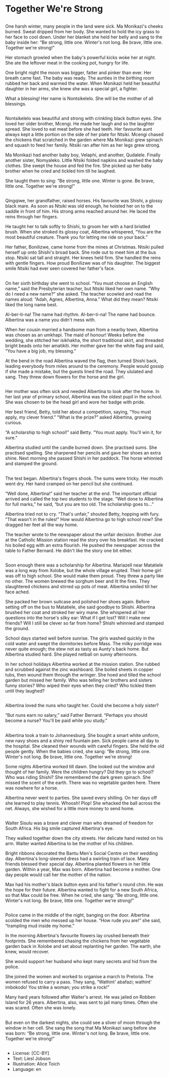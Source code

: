 # Together We're Strong

##
One harsh winter, many people in the land were sick. Ma
Monikazi's cheeks burned. Sweat dripped from her body. She
wanted to hold the icy grass to her face to cool down. Under her
blanket she held her belly and sang to the baby inside her: “Be
strong, little one. Winter's not long. Be brave, little one. Together
we're strong!”

Her stomach growled when the baby's powerful kicks woke her at
night. She ate the leftover meat in the cooking pot, hungry for life.

One bright night the moon was
bigger, fatter and pinker than ever.
Her breath came fast. The baby was
ready. The aunties in the birthing
room rubbed her back and warmed
the water. When Monikazi held her
beautiful daughter in her arms, she
knew she was a special girl, a
fighter.

What a blessing! Her name is
Nontsikelelo. She will be the mother
of all blessings.

##
Nontsikelelo was beautiful and
strong with crinkling black button
eyes. She loved her older brother,
Mcengi. He made her laugh and so
the laughter spread. She loved to
eat meat before she had teeth. Her
favourite aunt always kept a little
portion on the side of her plate for
Ntsiki. Mcengi chased the chickens
that scratched in the garden where
Ma Monikazi grew spinach and
squash to feed her family. Ntsiki ran
after him as her legs grew strong.

Ma Monikazi had another baby boy, Velaphi, and another,
Qudalele. Finally another sister, Nomyaleko. Little Ntsiki folded
napkins and washed the baby clothes. She swept the house and
fed the fire. She picked up her baby brother when he cried and
tickled him till he laughed.

She taught them to sing: “Be strong, little one. Winter is gone. Be
brave, little one. Together we're strong!”

##
Qingqiwe, her grandfather, raised
horses. His favourite was Shishi, a
glossy black mare. As soon as Ntsiki
was old enough, he hoisted her on
to the saddle in front of him. His
strong arms reached around her. He
laced the reins through her fingers.

He taught her to talk softly to
Shishi, to groom her with a hard
bristled brush. When she stroked its
glossy coat, Albertina whispered,
“You are the most beautiful
creature. Thank you for letting me
ride on your back.”

Her father, Bonilizwe, came home from the mines at Christmas.
Ntsiki pulled herself up onto Shishi's broad back. She rode out to
meet him at the bus stop. Ntsiki sat tall and straight. Her
knees held firm. She handled the reins with gentle fingers.
How proud Bonilizwe was of his daughter. The biggest smile Ntsiki
had ever seen covered her father's face.

##
On her sixth birthday she went to
school. “You must choose an English
name,” said the Presbyterian
teacher, but Ntsiki liked her own
name. “Why do I need a new
name?” she asked. The teacher
scowled and read the names aloud:
“Adah, Agnes, Albertina, Anna.”
What did they mean? Ntsiki liked
the long name best.

Al-ber-ti-na! The name had rhythm.
Al-ber-ti-na! The name had bounce.
Albertina was a name you didn't
mess with.

When her cousin married a handsome man from a nearby town,
Albertina was chosen as an umkhapi. The maid of honour! Weeks
before the wedding, she stitched her isikhakha, the short
traditional skirt, and threaded bright beads onto her amatikiti. Her
mother gave her the white flag and said, “You have a big job, my
blessing.”

At the bend in the road Albertina waved the flag, then turned
Shishi back, leading everybody from miles around to the
ceremony. People would gossip if she made a mistake, but the
guests lined the road. They ululated and sang. They threw down
flowers for the horse and the girl.

##
Her mother was often sick and
needed Albertina to look after the
home. In her last year of primary
school, Albertina was the oldest
pupil in the school. She was chosen
to be the head girl and wore her
badge with pride.

Her best friend, Betty, told her
about a competition, saying, “You
must apply, my clever friend.”
“What is the prize?” asked
Albertina, growing curious.

“A scholarship to high school!” said Betty. “You must apply. You'll
win it, for sure.”

Albertina studied until the candle burned down. She practised
sums. She practised spelling. She sharpened her pencils and gave
her shoes an extra shine. Next morning she passed Shishi in her
paddock. The horse whinnied and stamped the ground.

##
The test began. Albertina's fingers
shook. The sums were tricky. Her
mouth went dry. Her hand cramped
on her pencil but she continued.

“Well done, Albertina!” said her
teacher at the end. The important
official arrived and called the top
two students to the stage. “Well
done to Albertina for full marks,” he
said, “but you are too old. The
scholarship goes to…”

Albertina tried not to cry. “That's unfair,” shouted Betty, hopping
with fury. “That wasn't in the rules!” How would Albertina go to
high school now? She dragged her feet all the way home.

The teacher wrote to the newspaper about the unfair decision.
Brother Joe at the Catholic Mission station read the story over his
breakfast. He cracked his boiled egg with an extra flourish. He
pushed the newspaper across the table to Father Bernard. He
didn't like the story one bit either.

##
Soon enough there was a
scholarship for Albertina. Mariazell
near Matatiele was a long way from
Xolobe, but the whole village
erupted. Their home girl was off to
high school. She would make them
proud. They threw a party like no
other. The women brewed the
sorghum beer and lit the fires. They
slaughtered chickens and stirred up
pots of meat. Albertina smiled till
her face ached.

She packed her brown suitcase and polished her shoes again.
Before setting off on the bus to
Matatiele, she said goodbye to Shishi. Albertina brushed her coat
and stroked her wiry mane. She whispered all her questions into
the horse's silky ear: What if I get lost? Will I make new friends?
Will I still be clever so far from home? Shishi whinnied and
stamped the ground.

School days started well before sunrise. The girls washed quickly
in the cold water and swept the dormitories before Mass. The milky
porridge was never quite enough; the stew not as tasty as Aunty's
back home. But Albertina studied hard. She played netball on
sunny afternoons.

In her school holidays Albertina worked at the mission station. She
rubbed and scrubbed against the zinc washboard. She boiled
sheets in copper tubs, then wound them through the wringer. She
hoed and tilled the school garden but missed her family. Who was
telling her brothers and sisters funny stories? Who wiped their
eyes when they cried? Who tickled them until they laughed?

##
Albertina loved the nuns who taught
her. Could she become a holy
sister?

“But nuns earn no salary,” said
Father Bernard. “Perhaps you
should become a nurse? You'll be
paid while you study.”

##
Albertina took a train to
Johannesburg. She bought a smart
white uniform, new navy shoes and
a shiny red fountain pen. Sick
people came all day to the hospital.
She cleaned their wounds with
careful fingers. She held the old
people gently. When the babies
cried, she sang: “Be strong, little
one. Winter's not long. Be brave,
little one. Together we're strong!

Some nights Albertina worked till dawn. She looked out the window
and thought of her family. Were the children hungry? Did they go
to school? Who was riding Shishi? She remembered the dark green
spinach. She missed the scent of the earth. There was no
vegetable garden here. There was nowhere for a horse.

Albertina never went to parties. She saved every shilling. On her
days off she learned to play tennis. Whoosh! Plop! She whacked
the ball across the net. Always, she wished for a little more money
to send home.

##
Walter Sisulu was a brave and
clever man who dreamed of
freedom for South Africa. His big
smile captured Albertina's eye.

They walked together down the city
streets. Her delicate hand rested on
his arm. Walter wanted Albertina to
be the mother of his children.

Bright ribbons decorated the Bantu Men's Social Centre on their
wedding day. Albertina's long-sleeved dress had a swirling train of
lace. Many friends blessed their special day. Albertina planted
flowers in her little garden. Within a year, Max was born. Albertina
had become a mother. One day people would call her the mother
of the nation.

Max had his mother's black button eyes and his father's round
chin. He was the hope for their future. Albertina wanted to fight for
a new South Africa, so that Max could be free. When he cried, she
sang: “Be strong, little one. Winter's not long. Be brave, little one.
Together we're strong!”

##
Police came in the middle of the
night, banging on the door.
Albertina scolded the men who
messed up her house. “How rude
you are!” she said, “trampling mud
inside my home.”

In the morning Albertina's favourite flowers lay crushed beneath
their footprints. She remembered chasing the chickens from her
vegetable garden back in Xolobe and set about replanting her
garden. The earth, she knew, would recover.

She would support her husband who kept many secrets and hid
from the police.

She joined the women and worked to organise a march to Pretoria.
The women refused to carry a pass. They sang, “Wathint' abafazi;
wathint' imbokodo! You strike a woman; you strike a rock!”

Many hard years followed after Walter's arrest. He was jailed on
Robben Island for 26 years. Albertina, also, was sent to jail many
times. Often she was scared. Often she was lonely.

##
But even on the darkest nights, she
could see a sliver of moon through
the window in her cell. She sang the
song that Ma Monikazi sang before
she was born: “Be strong, little one.
Winter's not long. Be brave, little
one. Together we're strong!”

##
* License: [CC-BY]
* Text: Liesl Jobson
* Illustration: Alice Toich
* Language: en
